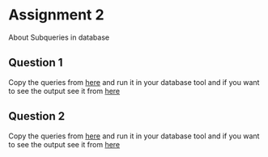 # Assignment 2
About Subqueries in database


## Question 1
Copy the queries from [here](https://github.com/jayan058/database-assignments/blob/assignment-2/assignment-two/question-one-queries-only.txt) and run it in your database tool and if you want to see the output see it from  [here](https://surf-zone-dea.notion.site/Assignment-2-Question-one-5e14a4b05bf74ffd85b1ebb87b7d2956) 


## Question 2
Copy the queries from [here](https://github.com/jayan058/database-assignments/blob/assignment-2/assignment-two/question-two.txt) and run it in your database tool and if you want to see the output see it from  [here](https://surf-zone-dea.notion.site/Assignment-2-Question-2-4d5245e44e0549ecb89921ed68e8f943)
